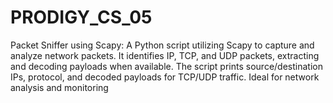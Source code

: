 # PRODIGY_CS_05
Packet Sniffer using Scapy: A Python script utilizing Scapy to capture and analyze network packets. It identifies IP, TCP, and UDP packets, extracting and decoding payloads when available. The script prints source/destination IPs, protocol, and decoded payloads for TCP/UDP traffic. Ideal for network analysis and monitoring
